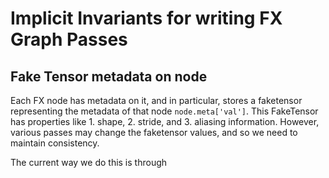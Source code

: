 # Implicit Invariants for writing FX Graph Passes
## Fake Tensor metadata on node
Each FX node has metadata on it, and in particular, stores a faketensor representing the metadata of that node `node.meta['val']`. This FakeTensor has properties like 1. shape, 2. stride, and 3. aliasing information. However, various passes may change the faketensor values, and so we need to maintain consistency.

The current way we do this is through
